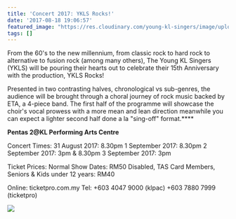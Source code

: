 ```yaml
---
title: 'Concert 2017: YKLS Rocks!'
date: '2017-08-18 19:06:57'
featured_image: "https://res.cloudinary.com/young-kl-singers/image/upload/c_scale,w_800/v1520511297/ykls_ROCKS__4_LR_A3.jpg"
tags: []
---
```


From the 60's to the new millennium, from classic rock to hard rock to alternative to fusion rock (among many others), The Young KL Singers (YKLS) will be pouring their hearts out to celebrate their 15th Anniversary with the production, YKLS Rocks!

<!--more-->

Presented in two contrasting halves, chronological vs sub-genres, the audience will be brought through a choral journey of rock music backed by ETA, a 4-piece band. The first half of the programme will showcase the choir's vocal prowess with a more mean and lean direction meanwhile you can expect a lighter second half done a la "sing-off" format.****



**Pentas 2@KL Performing Arts Centre**



Concert Times:
31 August 2017: 8.30pm
1 September 2017: 8.30pm
2 September 2017: 3pm & 8.30pm
3 September 2017: 3pm


Ticket Prices:
Normal Show Dates: RM50
Disabled, TAS Card Members, Seniors & Kids under 12 years: RM40

Online: ticketpro.com.my
Tel: +603 4047 9000 (klpac) +603 7880 7999 (ticketpro)


![](https://res.cloudinary.com/young-kl-singers/image/upload/v1520511297/ykls_ROCKS__4_LR_A3.jpg)
